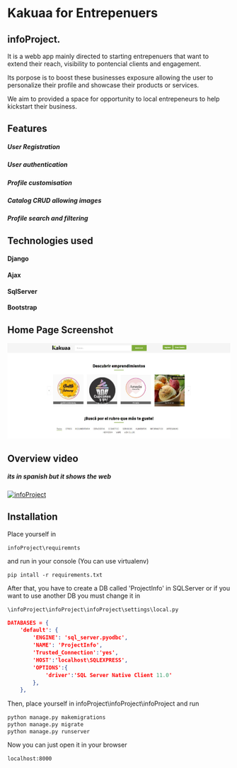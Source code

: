 # Kakuaa for Entrepenuers
## infoProject.

It is a webb app mainly directed to starting entrepenuers that want to extend their reach, visibility to pontencial clients and engagement.

Its porpose is to boost these businesses exposure allowing the user to personalize their profile and showcase their products or services.

We aim to provided a space for opportunity to local entrepeneurs to help kickstart their business. 

## Features
##### User Registration 
##### User authentication
##### Profile customisation
##### Catalog CRUD allowing images
##### Profile search and filtering 




## Technologies used
#### Django 
#### Ajax
#### SqlServer
#### Bootstrap



## Home Page Screenshot
![](screenshots/homepage.jpg? "Home Page")

## Overview video
##### its in spanish but it shows the web 
[![infoProject](https://img.youtube.com/vi/xL6QrUc2ShQ/3.jpg)](https://www.youtube.com/watch?v=xL6QrUc2ShQ&feature=youtu.be​)

## Installation

Place yourself in 
```console
infoProject\requiremnts
``` 
and run in your console (You can use virtualenv) 
```console
pip intall -r requirements.txt
```

After that, you have to create a DB called 'ProjectInfo' in SQLServer
or if you want to use another DB you must change it in 
```console
\infoProject\infoProject\infoProject\settings\local.py
```
```json 
DATABASES = {
    'default': {
        'ENGINE': 'sql_server.pyodbc',
        'NAME': 'ProjectInfo',
        'Trusted_Connection':'yes',
        'HOST':'localhost\SQLEXPRESS',
        'OPTIONS':{
            'driver':'SQL Server Native Client 11.0'
        },
    },
 ```
Then, place yourself in infoProject\infoProject\infoProject and run 
```console
python manage.py makemigrations 
python manage.py migrate
python manage.py runserver
```
Now you can just open it in your browser
```console
localhost:8000 
```
